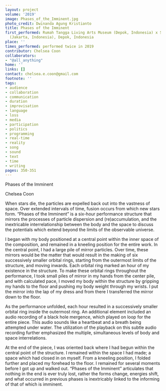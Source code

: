 ```yaml
---
layout: project
volume: '2019'
image: Phases_of_the_Imminent.jpg
photo_credit: Dwinanda Agung Kristianto
title: Phases of the Imminent
first_performed: Rumah Tangga Living Arts Museum (Depok, Indonesia) x Sepersepuluh
  (Jakarta, Indonesia), Depok, Indonesia
place: ''
times_performed: performed twice in 2019
contributor: Chelsea Coon
collaborators:
- "@all_anything"
home: ''
links: []
contact: chelsea.e.coon@gmail.com
footnote: ''
tags:
- audience
- collaboration
- communication
- duration
- improvisation
- language
- loss
- media
- participation
- politics
- programming
- real-time
- reality
- song
- sound
- text
- time
- writing
pages: 350-351
---
```



Phases of the Imminent

Chelsea Coon

When stars die, the particles are expelled back out into the vastness of space. Over extended intervals of time, fusion occurs from which new stars form. “Phases of the Imminent” is a six-hour performance structure that mirrors the processes of particle dispersion and (re)accumulation, and the inextricable interrelationship between the body and the space to discuss the potentials which extend beyond the limits of the observable universe.

I began with my body positioned at a central point within the inner space of the composition, and remained in a kneeling position for the entire work. In the central point, I had a large pile of mirror particles. Over time, these mirrors would be the matter that would result in the making of six successively smaller orbital rings, starting from the outermost limits of the structure, and moving inwards. Each orbital ring marked an hour of my existence in the structure. To make these orbital rings throughout the performance, I took small piles of mirror in my hands from the center pile, and with calculated pace, I moved my body within the structure by gripping my hands to the floor and pushing my body weight through my wrists. I put the mirror into the lap of my dress and from there I transferred the mirror down to the floor.

As the performance unfolded, each hour resulted in a successively smaller orbital ring inside the outermost ring. An additional element included an audio recording of a black hole mergence, which played on loop for the entire piece. This audio sounds like a heartbeat and a breath being attempted under water. The utilization of the playback on this subtle audio recording further emphasized the multiple, simultaneous levels of body and space interrelations.

At the end of the piece, I was oriented back where I had begun within the central point of the structure. I remained within the space I had made; a space which had closed in on myself. From a kneeling position, I folded further and placed my forehead to the floor. I remained for several moments before I got up and walked out. “Phases of the Imminent” articulates that nothing in the end is ever truly lost, rather the forms change, energies shift, and what occurred in previous phases is inextricably linked to the informing of that of which is imminent.

